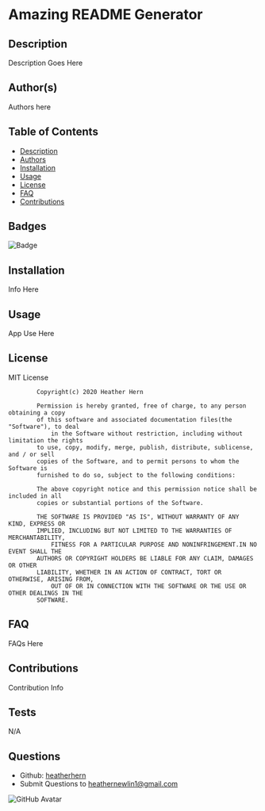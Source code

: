 

# Amazing README Generator

## Description
Description Goes Here

## Author(s)
Authors here

## Table of Contents
* [Description](#description)
* [Authors](#author(s))
* [Installation](#installation)
* [Usage](#usage)
* [License](#license)
* [FAQ](#faq)
* [Contributions](#contributions)
    
## Badges
![Badge](https://img.shields.io/badge/license-MIT-<green>)  

## Installation
Info Here

## Usage
App Use Here

## License
MIT License 
    
            Copyright(c) 2020 Heather Hern
    
            Permission is hereby granted, free of charge, to any person obtaining a copy
            of this software and associated documentation files(the "Software"), to deal
                in the Software without restriction, including without limitation the rights
            to use, copy, modify, merge, publish, distribute, sublicense, and / or sell
            copies of the Software, and to permit persons to whom the Software is
            furnished to do so, subject to the following conditions:
    
            The above copyright notice and this permission notice shall be included in all
            copies or substantial portions of the Software.
    
            THE SOFTWARE IS PROVIDED "AS IS", WITHOUT WARRANTY OF ANY KIND, EXPRESS OR
            IMPLIED, INCLUDING BUT NOT LIMITED TO THE WARRANTIES OF MERCHANTABILITY,
                FITNESS FOR A PARTICULAR PURPOSE AND NONINFRINGEMENT.IN NO EVENT SHALL THE
            AUTHORS OR COPYRIGHT HOLDERS BE LIABLE FOR ANY CLAIM, DAMAGES OR OTHER
            LIABILITY, WHETHER IN AN ACTION OF CONTRACT, TORT OR OTHERWISE, ARISING FROM,
                OUT OF OR IN CONNECTION WITH THE SOFTWARE OR THE USE OR OTHER DEALINGS IN THE
            SOFTWARE.

## FAQ
FAQs Here

## Contributions
Contribution Info

## Tests
N/A 

## Questions
* Github: [heatherhern](http://github.com/heatherhern)
* Submit Questions to [heathernewlin1@gmail.com](heathernewlin1@gmail.com)

![GitHub Avatar](https://avatars0.githubusercontent.com/u/68087628?v=4)

